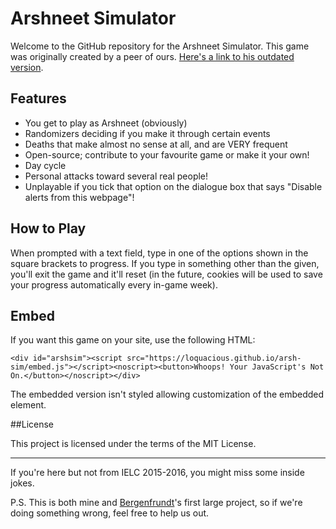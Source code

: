 # Arshneet Simulator

Welcome to the GitHub repository for the Arshneet Simulator. This game was originally created by a peer of ours. [Here's a link to his outdated version](https://4b4030124dae3ec07d9231fd34721a27e4e951d5.googledrive.com/host/0B8EmOAcQMuZbUnNmYTlBby1mOEU/).

## Features

- You get to play as Arshneet (obviously)
- Randomizers deciding if you make it through certain events
- Deaths that make almost no sense at all, and are VERY frequent
- Open-source; contribute to your favourite game or make it your own!
- Day cycle
- Personal attacks toward several real people!
- Unplayable if you tick that option on the dialogue box that says "Disable alerts from this webpage"!

## How to Play

When prompted with a text field, type in one of the options shown in the square brackets to progress. If you type in something other than the given, you'll exit the game and it'll reset (in the future, cookies will be used to save your progress automatically every in-game week).

## Embed

If you want this game on your site, use the following HTML:

	<div id="arshsim"><script src="https://loquacious.github.io/arsh-sim/embed.js"></script><noscript><button>Whoops! Your JavaScript's Not On.</button></noscript></div>

The embedded version isn't styled allowing customization of the embedded element.

##License

This project is licensed under the terms of the MIT License.

- - -

If you're here but not from IELC 2015-2016, you might miss some inside jokes.

P.S. This is both mine and [Bergenfrundt](https://www.github.com/Bergenfrundt)'s first large project, so if we're doing something wrong, feel free to help us out.

